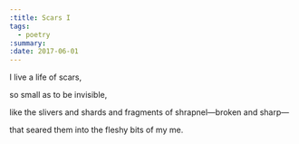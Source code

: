 ```yaml
---
:title: Scars I
tags:
  - poetry
:summary:
:date: 2017-06-01
---
```

I live a life of scars,  

so small as to be invisible,  

like the slivers and shards and fragments of shrapnel—broken and sharp—  

that seared them into the fleshy bits of my me.  
